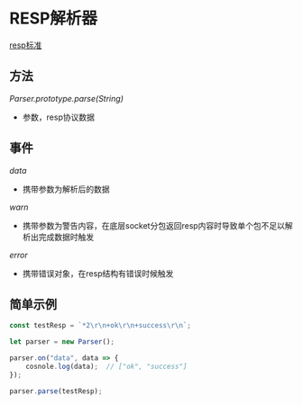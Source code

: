 # RESP解析器
[resp标准](https://redis.io/topics/protocol)

## 方法
*Parser.prototype.parse(String)*
* 参数，resp协议数据

## 事件
*data*
* 携带参数为解析后的数据

*warn*
* 携带参数为警告内容，在底层socket分包返回resp内容时导致单个包不足以解析出完成数据时触发

*error*
* 携带错误对象，在resp结构有错误时候触发

## 简单示例
```js
const testResp = `*2\r\n+ok\r\n+success\r\n`;

let parser = new Parser();

parser.on("data", data => {
    cosnole.log(data);  // ["ok", "success"]
});

parser.parse(testResp);
```